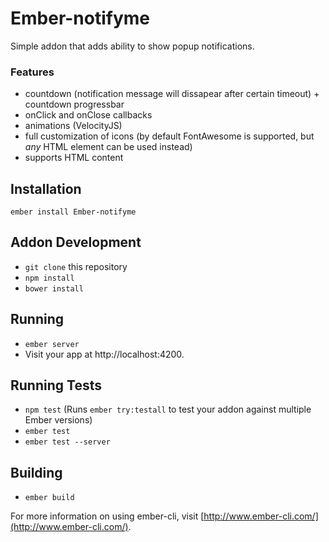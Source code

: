 # Ember-notifyme

Simple addon that adds ability to show popup notifications.

### Features
- countdown (notification message will dissapear after certain timeout) + countdown progressbar
- onClick and onClose callbacks
- animations (VelocityJS)
- full customization of icons (by default FontAwesome is supported, but *any* HTML element can be used instead)
- supports HTML content

## Installation

 `ember install Ember-notifyme`


## Addon Development

* `git clone` this repository
* `npm install`
* `bower install`

## Running

* `ember server`
* Visit your app at http://localhost:4200.

## Running Tests

* `npm test` (Runs `ember try:testall` to test your addon against multiple Ember versions)
* `ember test`
* `ember test --server`

## Building

* `ember build`

For more information on using ember-cli, visit [http://www.ember-cli.com/](http://www.ember-cli.com/).
